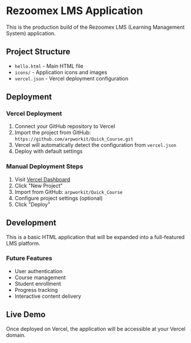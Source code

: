 # Rezoomex LMS Application

This is the production build of the Rezoomex LMS (Learning Management System) application.

## Project Structure

- `hello.html` - Main HTML file
- `icons/` - Application icons and images
- `vercel.json` - Vercel deployment configuration

## Deployment

### Vercel Deployment

1. Connect your GitHub repository to Vercel
2. Import the project from GitHub: `https://github.com/arpworkit/Quick_Course.git`
3. Vercel will automatically detect the configuration from `vercel.json`
4. Deploy with default settings

### Manual Deployment Steps

1. Visit [Vercel Dashboard](https://vercel.com/dashboard)
2. Click "New Project"
3. Import from GitHub: `arpworkit/Quick_Course`
4. Configure project settings (optional)
5. Click "Deploy"

## Development

This is a basic HTML application that will be expanded into a full-featured LMS platform.

### Future Features
- User authentication
- Course management
- Student enrollment
- Progress tracking
- Interactive content delivery

## Live Demo

Once deployed on Vercel, the application will be accessible at your Vercel domain.
